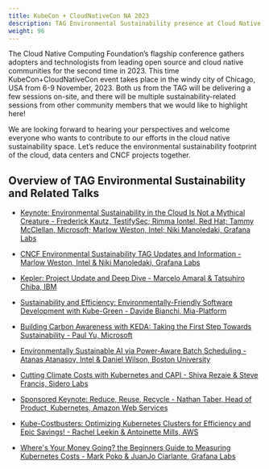 ```yaml
---
title: KubeCon + CloudNativeCon NA 2023
description: TAG Environmental Sustainability presence at Cloud Native Computing Foundation’s flagship conference in Chicago, USA from 6-9 November, 2023.
weight: 96
---
```


The Cloud Native Computing Foundation’s flagship conference gathers adopters and technologists from leading open source and cloud native communities for the second time in 2023. This time KubeCon+CloudNativeCon event takes place in the windy city of Chicago, USA from 6-9 November, 2023. Both us from the TAG will be delivering a few sessions on-site, and there will be multiple sustainability-related sessions from other community members that we would like to highlight here!

We are looking forward to hearing your perspectives and welcome everyone who wants to contribute to our efforts in the cloud native sustainability space.
Let’s reduce the environmental sustainability footprint of the cloud, data centers and CNCF projects together.

## Overview of TAG Environmental Sustainability and Related Talks

* [Keynote: Environmental Sustainability in the Cloud Is Not a Mythical Creature - Frederick Kautz, TestifySec; Rimma Iontel, Red Hat; Tammy McClellan, Microsoft; Marlow Weston, Intel; Niki Manoledaki, Grafana Labs](https://kccncna2023.sched.com/event/1R4Tl/keynote-environmental-sustainability-in-the-c[…]anoledaki-grafana-labs)

* [CNCF Environmental Sustainability TAG Updates and Information - Marlow Weston, Intel & Niki Manoledaki, Grafana Labs](https://kccncna2023.sched.com/event/1R2mQ/cncf-environmental-sustainability-tag-updates[…]anoledaki-grafana-labs)

* [Kepler: Project Update and Deep Dive - Marcelo Amaral & Tatsuhiro Chiba, IBM](https://kccncna2023.sched.com/event/1R2rh/kepler-project-update-and-deep-dive-marcelo-amaral-tatsuhiro-chiba-ibm)

* [Sustainability and Efficiency: Environmentally-Friendly Software Development with Kube-Green - Davide Bianchi, Mia-Platform](https://kccncna2023.sched.com/event/1R2u2/sustainability-and-efficiency-environmentally[…]e-bianchi-mia-platform)

* [Building Carbon Awareness with KEDA: Taking the First Step Towards Sustainability - Paul Yu, Microsoft](https://kccncna2023.sched.com/event/1TeMO/building-carbon-awareness-with-keda-taking-th[…]lity-paul-yu-microsoft)

* [Environmentally Sustainable AI via Power-Aware Batch Scheduling - Atanas Atanasov, Intel & Daniel Wilson, Boston University](https://kccncna2023.sched.com/event/1R2tJ/environmentally-sustainable-ai-via-power-awar[…]lson-boston-university)

* [Cutting Climate Costs with Kubernetes and CAPI - Shiva Rezaie & Steve Francis, Sidero Labs](https://sched.co/1R2p6)

* [Sponsored Keynote: Reduce, Reuse, Recycle - Nathan Taber, Head of Product, Kubernetes, Amazon Web Services](https://sched.co/1R4fu)

* [Kube-Costbusters: Optimizing Kubernetes Clusters for Efficiency and Epic Savings! - Rachel Leekin & Antoinette Mills, AWS](https://sched.co/1R2r2)

* [Where's Your Money Going? the Beginners Guide to Measuring Kubernetes Costs - Mark Poko & JuanJo Ciarlante, Grafana Labs](https://sched.co/1R2vE)
